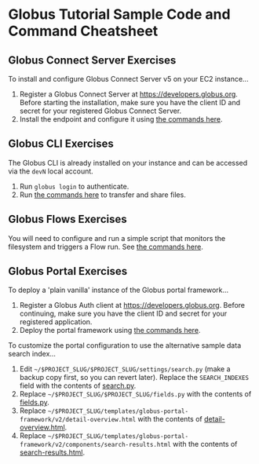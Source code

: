 # Globus Tutorial Sample Code and Command Cheatsheet

## Globus Connect Server Exercises
To install and configure Globus Connect Server v5 on your EC2 instance...

1. Register a Globus Connect Server at https://developers.globus.org. Before starting the installation, make sure you have the client ID and secret for your registered Globus Connect Server.
2. Install the endpoint and configure it using [the commands here](gcs-commands.sh).

## Globus CLI Exercises
The Globus CLI is already installed on your instance and can be accessed via the `devN` local account.

1. Run `globus login` to authenticate.
2. Run [the commands here](cli-commands.sh) to transfer and share files.

## Globus Flows Exercises
You will need to configure and run a simple script that monitors the filesystem and triggers a Flow run. See [the commands here](flows-commands.sh).

## Globus Portal Exercises
To deploy a 'plain vanilla' instance of the Globus portal framework...

1. Register a Globus Auth client at https://developers.globus.org. Before continuing, make sure you have the client ID and secret for your registered application.
2. Deploy the portal framework using [the commands here](portal-setup-commands.sh).

To customize the portal configuration to use the alternative sample data search index...

1. Edit `~/$PROJECT_SLUG/$PROJECT_SLUG/settings/search.py` (make a backup copy first, so you can revert later). Replace the `SEARCH_INDEXES` field with the contents of [search.py](search.py).
2. Replace `~/$PROJECT_SLUG/$PROJECT_SLUG/fields.py` with the contents of [fields.py](fields.py).
3. Replace `~/$PROJECT_SLUG/templates/globus-portal-framework/v2/detail-overview.html` with the contents of [detail-overview.html](templates/globus-portal-framework/v2/detail-overview.html).
4. Replace `~/$PROJECT_SLUG/templates/globus-portal-framework/v2/components/search-results.html` with the contents of [search-results.html](templates/globus-portal-framework/v2/components/search-results.html).
